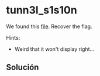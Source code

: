 # tunn3l_s1s10n
We found this [file](https://mercury.picoctf.net/static/7b2d7c26630e977197022d0af09e3aeb/tunn3l_v1s10n). Recover the flag.

Hints:
- Weird that it won't display right...

## Solución
